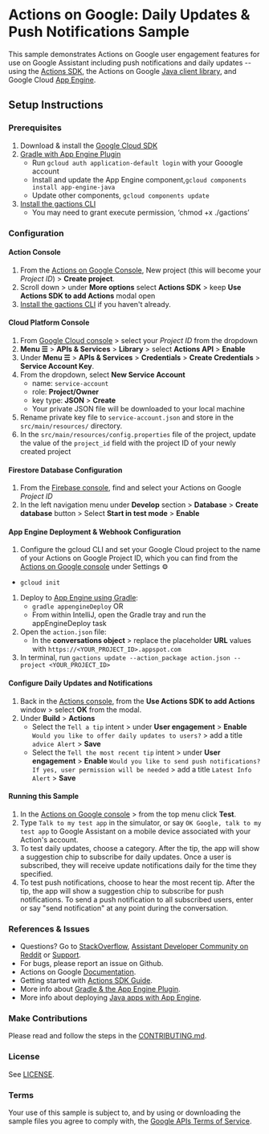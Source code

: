 # Actions on Google: Daily Updates & Push Notifications Sample

This sample demonstrates Actions on Google user engagement features for use on Google Assistant including push notifications and daily updates -- using the [Actions SDK](https://developers.google.com/actions/sdk/),
the Actions on Google [Java client library](https://github.com/actions-on-google/actions-on-google-java), and
Google Cloud [App Engine](https://cloud.google.com/appengine/docs/standard/java/quickstart).

## Setup Instructions
### Prerequisites
1. Download & install the [Google Cloud SDK](https://cloud.google.com/sdk/docs/)
1. [Gradle with App Engine Plugin](https://cloud.google.com/appengine/docs/flexible/java/using-gradle)
    + Run `gcloud auth application-default login` with your Gooogle account
    + Install and update the App Engine component,`gcloud components install app-engine-java`
    + Update other components, `gcloud components update`
1.  [Install the gactions CLI](https://developers.google.com/actions/tools/gactions-cli)
    + You may need to grant execute permission, ‘chmod +x ./gactions’

### Configuration

#### Action Console
1. From the [Actions on Google Console](https://console.actions.google.com/), New project (this will become your *Project ID*) > **Create project**.
1. Scroll down > under **More options** select **Actions SDK** > keep **Use Actions SDK to add Actions** modal open
1. [Install the gactions CLI](https://developers.google.com/actions/tools/gactions-cli) if you haven't already.

#### Cloud Platform Console
1. From [Google Cloud console](https://console.cloud.google.com/) > select your *Project ID* from the dropdown
1. **Menu ☰** > **APIs & Services** > **Library** > select **Actions API** > **Enable**
1. Under **Menu ☰** > **APIs & Services** > **Credentials** > **Create Credentials** > **Service Account Key**.
1. From the dropdown, select **New Service Account**
    + name:  `service-account`
    + role:  **Project/Owner**
    + key type: **JSON** > **Create**
    + Your private JSON file will be downloaded to your local machine
1. Rename private key file to `service-account.json` and store in the `src/main/resources/` directory.
1. In the `src/main/resources/config.properties` file of the project, update the value of the `project_id` field with the project ID of your newly created project

#### Firestore Database Configuration
1. From the [Firebase console](https://console.firebase.google.com), find and select your Actions on Google *Project ID*
1. In the left navigation menu under **Develop** section > **Database** > **Create database** button > Select **Start in test mode** > **Enable**

#### App Engine Deployment & Webhook Configuration
 1. Configure the gcloud CLI and set your Google Cloud project to the name of your Actions on Google Project ID, which you can find from the [Actions on Google console](https://console.actions.google.com/) under Settings ⚙
   + `gcloud init`
1. Deploy to [App Engine using Gradle](https://cloud.google.com/appengine/docs/flexible/java/using-gradle):
   + `gradle appengineDeploy` OR
   +  From within IntelliJ, open the Gradle tray and run the appEngineDeploy task
1. Open the `action.json` file:
   + In the **conversations object** > replace the placeholder **URL** values with `https://<YOUR_PROJECT_ID>.appspot.com`
1. In terminal, run `gactions update --action_package action.json --project <YOUR_PROJECT_ID>`

#### Configure Daily Updates and Notifications
1. Back in the [Actions console](https://console.actions.google.com), from the **Use Actions SDK to add Actions** window > select **OK** from the modal.
1. Under **Build** > **Actions**
    + Select the `Tell a tip` intent > under **User engagement** > **Enable** `Would you like to offer daily updates to users?` > add a title `advice Alert` > **Save**
    + Select the `Tell the most recent tip` intent > under **User engagement** > **Enable** `Would you like to send push notifications? If yes, user permission will be needed` > add a title `Latest Info Alert` > **Save**

#### Running this Sample
1. In the [Actions on Google console](https://console.actions.google.com) > from the top menu click **Test**.
1. Type `Talk to my test app` in the simulator, or say `OK Google, talk to my test app` to Google Assistant on a mobile device associated with your Action's account.
1. To test daily updates, choose a category. After the tip, the app will show a suggestion chip to subscribe for daily updates. Once a user is subscribed, they will receive update notifications daily for the time they specified.
1. To test push notifications, choose to hear the most recent tip. After the tip, the app will show
   a suggestion chip to subscribe for push notifications. To send a push notification to all subscribed users, enter or say "send notification" at any point during the conversation.

### References & Issues
+ Questions? Go to [StackOverflow](https://stackoverflow.com/questions/tagged/actions-on-google), [Assistant Developer Community on Reddit](https://www.reddit.com/r/GoogleAssistantDev/) or [Support](https://developers.google.com/actions/support/).
+ For bugs, please report an issue on Github.
+ Actions on Google [Documentation](https://developers.google.com/actions/extending-the-assistant).
+ Getting started with [Actions SDK Guide](https://developers.google.com/actions/sdk/).
+ More info about [Gradle & the App Engine Plugin](https://cloud.google.com/appengine/docs/flexible/java/using-gradle).
+ More info about deploying [Java apps with App Engine](https://cloud.google.com/appengine/docs/standard/java/quickstart).

### Make Contributions
Please read and follow the steps in the [CONTRIBUTING.md](CONTRIBUTING.md).

### License
See [LICENSE](LICENSE).

### Terms
Your use of this sample is subject to, and by using or downloading the sample files you agree to comply with, the [Google APIs Terms of Service](https://developers.google.com/terms/).
